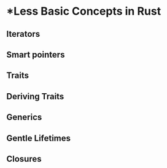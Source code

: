 # \*Less Basic Concepts in Rust

## Iterators

## Smart pointers

## Traits

## Deriving Traits

## Generics

## Gentle Lifetimes

## Closures
